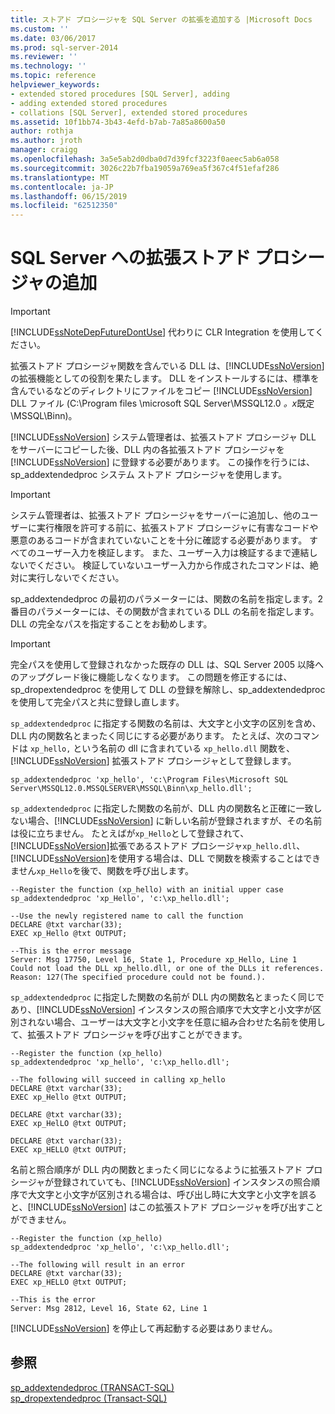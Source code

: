 ```yaml
---
title: ストアド プロシージャを SQL Server の拡張を追加する |Microsoft Docs
ms.custom: ''
ms.date: 03/06/2017
ms.prod: sql-server-2014
ms.reviewer: ''
ms.technology: ''
ms.topic: reference
helpviewer_keywords:
- extended stored procedures [SQL Server], adding
- adding extended stored procedures
- collations [SQL Server], extended stored procedures
ms.assetid: 10f1bb74-3b43-4efd-b7ab-7a85a8600a50
author: rothja
ms.author: jroth
manager: craigg
ms.openlocfilehash: 3a5e5ab2d0dba0d7d39fcf3223f0aeec5ab6a058
ms.sourcegitcommit: 3026c22b7fba19059a769ea5f367c4f51efaf286
ms.translationtype: MT
ms.contentlocale: ja-JP
ms.lasthandoff: 06/15/2019
ms.locfileid: "62512350"
---
```

# <a name="adding-an-extended-stored-procedure-to-sql-server"></a>SQL Server への拡張ストアド プロシージャの追加
    
> [!IMPORTANT]  
>  [!INCLUDE[ssNoteDepFutureDontUse](../../includes/ssnotedepfuturedontuse-md.md)] 代わりに CLR Integration を使用してください。  
  
 拡張ストアド プロシージャ関数を含んでいる DLL は、[!INCLUDE[ssNoVersion](../../includes/ssnoversion-md.md)] の拡張機能としての役割を果たします。 DLL をインストールするには、標準を含んでいるなどのディレクトリにファイルをコピー [!INCLUDE[ssNoVersion](../../includes/ssnoversion-md.md)] DLL ファイル (C:\Program files \microsoft SQL Server\MSSQL12.0 *。x*既定 \MSSQL\Binn)。  
  
 [!INCLUDE[ssNoVersion](../../includes/ssnoversion-md.md)] システム管理者は、拡張ストアド プロシージャ DLL をサーバーにコピーした後、DLL 内の各拡張ストアド プロシージャを [!INCLUDE[ssNoVersion](../../includes/ssnoversion-md.md)] に登録する必要があります。 この操作を行うには、sp_addextendedproc システム ストアド プロシージャを使用します。  
  
> [!IMPORTANT]  
>  システム管理者は、拡張ストアド プロシージャをサーバーに追加し、他のユーザーに実行権限を許可する前に、拡張ストアド プロシージャに有害なコードや悪意のあるコードが含まれていないことを十分に確認する必要があります。  すべてのユーザー入力を検証します。 また、ユーザー入力は検証するまで連結しないでください。 検証していないユーザー入力から作成されたコマンドは、絶対に実行しないでください。  
  
 sp_addextendedproc の最初のパラメーターには、関数の名前を指定します。2 番目のパラメーターには、その関数が含まれている DLL の名前を指定します。 DLL の完全なパスを指定することをお勧めします。  
  
> [!IMPORTANT]  
>  完全パスを使用して登録されなかった既存の DLL は、SQL Server 2005 以降へのアップグレード後に機能しなくなります。 この問題を修正するには、sp_dropextendedproc を使用して DLL の登録を解除し、sp_addextendedproc を使用して完全パスと共に登録し直します。  
  
 `sp_addextendedproc` に指定する関数の名前は、大文字と小文字の区別を含め、DLL 内の関数名とまったく同じにする必要があります。 たとえば、次のコマンドは `xp_hello,` という名前の dll に含まれている `xp_hello.dll` 関数を、[!INCLUDE[ssNoVersion](../../includes/ssnoversion-md.md)] 拡張ストアド プロシージャとして登録します。  
  
```  
sp_addextendedproc 'xp_hello', 'c:\Program Files\Microsoft SQL Server\MSSQL12.0.MSSQLSERVER\MSSQL\Binn\xp_hello.dll';  
```  
  
 `sp_addextendedproc` に指定した関数の名前が、DLL 内の関数名と正確に一致しない場合、[!INCLUDE[ssNoVersion](../../includes/ssnoversion-md.md)] に新しい名前が登録されますが、その名前は役に立ちません。 たとえばが`xp_Hello`として登録されて、[!INCLUDE[ssNoVersion](../../includes/ssnoversion-md.md)]拡張であるストアド プロシージャ`xp_hello.dll`、[!INCLUDE[ssNoVersion](../../includes/ssnoversion-md.md)]を使用する場合は、DLL で関数を検索することはできません`xp_Hello`を後で、関数を呼び出します。  
  
```  
--Register the function (xp_hello) with an initial upper case  
sp_addextendedproc 'xp_Hello', 'c:\xp_hello.dll';  
  
--Use the newly registered name to call the function  
DECLARE @txt varchar(33);  
EXEC xp_Hello @txt OUTPUT;  
  
--This is the error message  
Server: Msg 17750, Level 16, State 1, Procedure xp_Hello, Line 1  
Could not load the DLL xp_hello.dll, or one of the DLLs it references. Reason: 127(The specified procedure could not be found.).  
```  
  
 `sp_addextendedproc` に指定した関数の名前が DLL 内の関数名とまったく同じであり、[!INCLUDE[ssNoVersion](../../includes/ssnoversion-md.md)] インスタンスの照合順序で大文字と小文字が区別されない場合、ユーザーは大文字と小文字を任意に組み合わせた名前を使用して、拡張ストアド プロシージャを呼び出すことができます。  
  
```  
--Register the function (xp_hello)  
sp_addextendedproc 'xp_hello', 'c:\xp_hello.dll';  
  
--The following will succeed in calling xp_hello  
DECLARE @txt varchar(33);  
EXEC xp_Hello @txt OUTPUT;  
  
DECLARE @txt varchar(33);  
EXEC xp_HelLO @txt OUTPUT;  
  
DECLARE @txt varchar(33);  
EXEC xp_HELLO @txt OUTPUT;  
```  
  
 名前と照合順序が DLL 内の関数とまったく同じになるように拡張ストアド プロシージャが登録されていても、[!INCLUDE[ssNoVersion](../../includes/ssnoversion-md.md)] インスタンスの照合順序で大文字と小文字が区別される場合は、呼び出し時に大文字と小文字を誤ると、[!INCLUDE[ssNoVersion](../../includes/ssnoversion-md.md)] はこの拡張ストアド プロシージャを呼び出すことができません。  
  
```  
--Register the function (xp_hello)  
sp_addextendedproc 'xp_hello', 'c:\xp_hello.dll';  
  
--The following will result in an error  
DECLARE @txt varchar(33);  
EXEC xp_HELLO @txt OUTPUT;  
  
--This is the error  
Server: Msg 2812, Level 16, State 62, Line 1  
```  
  
 [!INCLUDE[ssNoVersion](../../includes/ssnoversion-md.md)] を停止して再起動する必要はありません。  
  
## <a name="see-also"></a>参照  
 [sp_addextendedproc &#40;TRANSACT-SQL&#41;](/sql/relational-databases/system-stored-procedures/sp-addextendedproc-transact-sql)   
 [sp_dropextendedproc &#40;Transact-SQL&#41;](/sql/relational-databases/system-stored-procedures/sp-dropextendedproc-transact-sql)  
  
  
